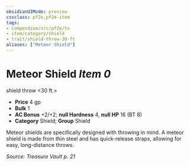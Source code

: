 ```yaml
---
obsidianUIMode: preview
cssclass: pf2e,pf2e-item
tags:
- compendium/src/pf2e/tv
- item/category/shield
- trait/shield-throw-30-ft
aliases: ["Meteor Shield"]
---
```

# Meteor Shield *Item 0*  
shield throw <30 ft.>  

- **Price** 4 gp
- **Bulk** 1
- **AC Bonus** +2/+2; **null Hardness** 4, **null HP** 16 (BT 8)
- **Category** Shield; **Group** Shield 

Meteor shields are specifically designed with throwing in mind. A meteor shield is made from thin steel and has quick-release straps, allowing for easy, long-distance throws.

*Source: Treasure Vault p. 21*